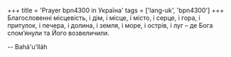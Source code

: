 +++
title = 'Prayer bpn4300 in Україна'
tags = ['lang-uk', 'bpn4300']
+++
Благословенні місцевість, і дім, і місце, і місто, і серце, і гора, і притулок, і печера, і долина, і земля, і море, і острів, і луг – де Бога спом’янули та Його возвеличили.

-- Bahá'u'lláh
